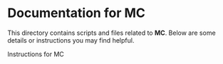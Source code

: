 # Documentation for MC

This directory contains scripts and files related to **MC**.
Below are some details or instructions you may find helpful.

Instructions for MC
